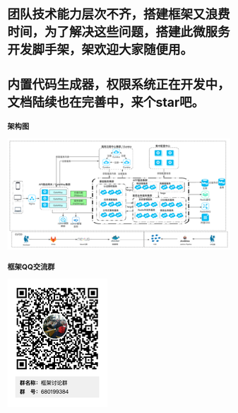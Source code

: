# 团队技术能力层次不齐，搭建框架又浪费时间，为了解决这些问题，搭建此微服务开发脚手架，架欢迎大家随便用。
# 内置代码生成器，权限系统正在开发中，文档陆续也在完善中，来个star吧。
### 架构图   
![Image text](image/Framework.jpg)
### 框架QQ交流群
![Image text](image/qq.png)